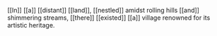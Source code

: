 [[In]] [[a]] [[distant]] [[land]], [[nestled]] amidst rolling hills [[and]] shimmering streams, [[there]] [[existed]] [[a]] village renowned for its artistic heritage. 